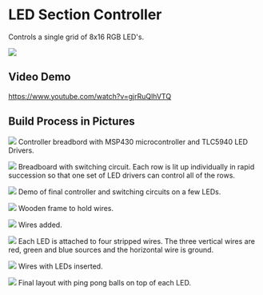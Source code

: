 # LED Section Controller

Controls a single grid of 8x16 RGB LED's.

![](/images/full2.jpg)

## Video Demo

https://www.youtube.com/watch?v=gjrRuQlhVTQ


## Build Process in Pictures


![](/images/driver1.jpg)
Controller breadbord with MSP430 microcontroller and TLC5940 LED Drivers.

![](/images/switcher.jpg)
Breadboard with switching circuit. Each row is lit up individually in rapid succession so that one set of LED drivers can control all of the rows.

![](/images/driver2.jpg)
Demo of final controller and switching circuits on a few LEDs.

![](/images/frame1.jpg)
Wooden frame to hold wires.

![](/images/frame2.jpg)
Wires added.

![](/images/wires1.jpg)
Each LED is attached to four stripped wires. The three vertical wires are red, green and blue sources and the horizontal wire is ground.

![](/images/wires2.jpg)
Wires with LEDs inserted.

![](/images/full1.jpg)
Final layout with ping pong balls on top of each LED.